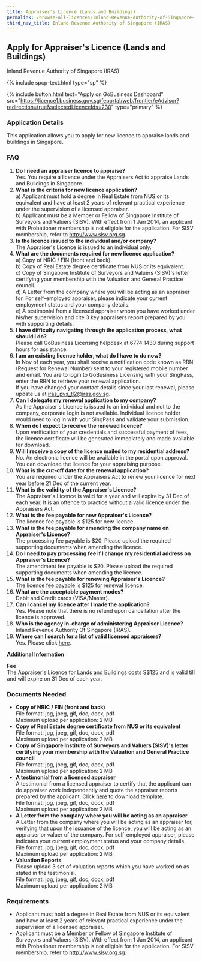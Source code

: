 ```yaml
---
title: Appraiser's Licence (Lands and Buildings)
permalink: /browse-all-licences/Inland-Revenue-Authority-of-Singapore-(IRAS)/Appraiser's-Licence-(Lands-and-Buildings)
third_nav_title: Inland Revenue Authority of Singapore (IRAS)
---
```


## Apply for Appraiser's Licence (Lands and Buildings)

Inland Revenue Authority of Singapore (IRAS)

{% include spcp-text.html type="sp" %}

{% include button.html text="Apply on GoBusiness Dashboard" src="https://licence1.business.gov.sg/feportal/web/frontier/eAdvisor?redirection=true&selectedLicenceIds=230" type="primary" %}

<H3>Application Details</H3>

<p>This application allows you to apply for new licence to appraise lands and buildings in Singapore.</p>
<h3>FAQ</h3>
<ol>
<li><strong>Do I need an appraiser licence to appraise?</strong><br>Yes. You require a licence under the Appraisers Act to appraise Lands and Buildings in Singapore.</li>
<li><strong>What is the criteria for new licence application?</strong><br>
a) Applicant must hold a degree in Real Estate from NUS or its equivalent and have at least 2 years of relevant practical experience under the supervision of a licensed appraiser.<br />b) Applicant must be a Member or Fellow of Singapore Institute of Surveyors and Valuers (SISV). With effect from 1 Jan 2014, an applicant with Probationer membership is not eligible for the application. For SISV membership, refer to <a href="http://www.sisv.org.sg/" target="_blank" rel="noopener">http://www.sisv.org.sg</a>.</li>
<li><strong>Is the licence issued to the individual and/or company?</strong><br />The Appraiser's Licence is issued to an individual only.</li>
<li><strong>What are the documents required for new licence application?</strong><br />a) Copy of NRIC / FIN (front and back).<br />b) Copy of Real Estate degree certificate from NUS or its equivalent.<br />c) Copy of Singapore Institute of Surveyors and Valuers (SISV)'s letter certifying your membership with the Valuation and General Practice council.<br />d) A Letter from the company where you will be acting as an appraiser for. For self-employed appraiser, please indicate your current employment status and your company details.<br />e) A testimonial from a licensed appraiser whom you have worked under his/her supervision and cite 3 key appraisers report prepared by you with supporting details.</li>
<li><strong>I have difficulty navigating through the application process, what should I do?</strong><br />Please call GoBusiness Licensing helpdesk at 6774 1430 during support hours for assistance.</li>
<li><strong>I am an existing licence holder, what do I have to do now?</strong><br />In Nov of each year, you shall receive a notification code known as RRN (Request for Renewal Number) sent to your registered mobile number and email. You are to login to GoBusiness Licensing with your SingPass, enter the RRN to retrieve your renewal application.<br />If you have changed your contact details since your last renewal, please update us at <a href="mailto:iras_pvs_tl2@iras.gov.sg" target="_blank" rel="noopener">iras_pvs_tl2@iras.gov.sg</a>.</li>
<li><strong>Can I delegate my renewal application to my company?</strong><br />As the Appraiser's Licence is issued to an individual and not to the company, corporate login is not available. Individual licence holder would need to log in with your SingPass and validate your submission.</li>
<li><strong>When do I expect to receive the renewed licence?</strong><br />Upon verification of your credentials and successful payment of fees, the licence certificate will be generated immediately and made available for download.</li>
<li><strong>Will I receive a copy of the licence mailed to my residential address?</strong><br />No. An electronic licence will be available in the portal upon approval. You can download the licence for your appraising purpose.</li>
<li><strong>What is the cut-off date for the renewal application?</strong><br />You are required under the Appraisers Act to renew your licence for next year before 21 Dec of the current year.</li>
<li><strong>What is the validity of the Appraiser's Licence?</strong><br />The Appraiser's Licence is valid for a year and will expire by 31 Dec of each year. It is an offence to practice without a valid licence under the Appraisers Act.</li>
<li><strong>What is the fee payable for new Appraiser's Licence?</strong><br />The licence fee payable is $125 for new licence.</li>
<li><strong>What is the fee payable for amending the company name on Appraiser's Licence?</strong><br />The processing fee payable is $20. Please upload the required supporting documents when amending the licence.</li>
<li><strong>Do I need to pay processing fee if I change my residential address on Appraiser's Licence?</strong><br />The amendment fee payable is $20. Please upload the required supporting documents when amending the licence.</li>
<li><strong>What is the fee payable for renewing Appraiser's Licence?</strong><br />The licence fee payable is $125 for renewal licence.</li>
<li><strong>What are the acceptable payment modes?</strong><br />Debit and Credit cards (VISA/Master).</li>
<li><strong>Can I cancel my licence after I made the application?</strong><br />Yes. Please note that there is no refund upon cancellation after the licence is approved.</li>
<li><strong>Who is the agency in-charge of administering Appraiser Licence?</strong><br />Inland Revenue Authority Of Singapore (IRAS).</li>
<li><strong>Where can I search for a list of valid licensed appraisers?</strong><br />Yes. Please click <a href="https://licence1.business.gov.sg/feportal/web/frontier/appraisers-enquiry-search" target="_blank" rel="noopener">here</a>.</li>
</ol>

<strong>Additional Information</strong>

<p><strong>Fee</strong><br />
 The Appraiser's Licence for Lands and Buildings costs S$125 and is valid till and will expire on 31 Dec of each year.</p>

<H3>Documents Needed</H3>

<ul>
 <li><strong>Copy of NRIC / FIN (front and back)</strong><br>
 File format: jpg, jpeg, gif, doc, docx, pdf<br>
 Maximum upload per application: 2 MB</li>
 <li><strong>Copy of Real Estate degree certificate from NUS or its equivalent</strong><br>
 File format: jpg, jpeg, gif, doc, docx, pdf<br>
 Maximum upload per application: 2 MB</li>
 <li><strong>Copy of Singapore Institute of Surveyors and Valuers (SISV)'s letter certifying your membership with the Valuation and General Practice council</strong><br>
 File format: jpg, jpeg, gif, doc, docx, pdf<br>
 Maximum upload per application: 2 MB</li>
 <li><strong>A testimonial from a licensed appraiser</strong><br>A testimonial from a licensed appraiser to certify that the applicant can do appraiser work independently and quote the appraiser reports prepared by the applicant. Click <a href="https://www.iras.gov.sg/irashome/uploadedFiles/IRASHome/Property/Property_professionals/Appraisers_Valuers/Form-Testimonial%20from%20Licensed%20Appraiser.pdf" target="_blank" rel="noopener">here</a> to download template.<br>
 File format: jpg, jpeg, gif, doc, docx, pdf<br>
 Maximum upload per application: 2 MB</li>
 <li><strong>A Letter from the company where you will be acting as an appraiser</strong><br>
 A Letter from the company where you will be acting as an appraiser for, verifying that upon the issuance of the licence, you will be acting as an appraiser or valuer of the company. For self-employed appraiser, please indicates your current employment status and your company details.<br>
 File format: jpg, jpeg, gif, doc, docx, pdf<br>
 Maximum upload per application: 2 MB</li>
 <li><strong>Valuation Reports</strong><br>
 Please upload 3 set of valuation reports which you have worked on as stated in the testimonial.<br>
 File format: jpg, jpeg, gif, doc, docx, pdf<br>
 Maximum upload per application: 2 MB</li>
 </ul>

<H3>Requirements</H3>

<ul>
 <li>Applicant must hold a degree in Real Estate from NUS or its equivalent and have at least 2 years of relevant practical experience under the supervision of a licensed appraiser.</li>
 <li>Applicant must be a Member or Fellow of Singapore Institute of Surveyors and Valuers (SISV). With effect from 1 Jan 2014, an applicant with Probationer membership is not eligible for the application. For SISV membership, refer to <a href="http://www.sisv.org.sg">http://www.sisv.org.sg</a>.</li>
 </ul>

